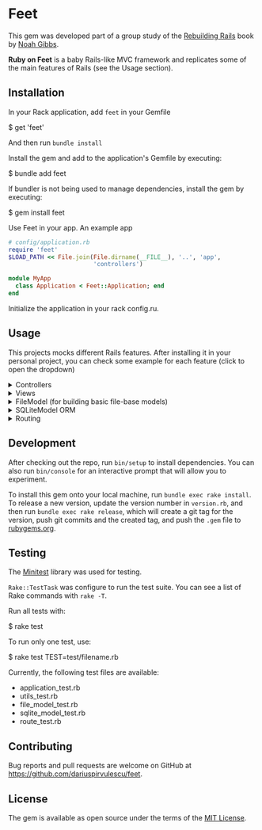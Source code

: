 # Feet
This gem was developed part of a group study of the [Rebuilding Rails](https://rebuilding-rails.com/) book by [Noah Gibbs](https://github.com/noahgibbs).

**Ruby on Feet** is a baby Rails-like MVC framework and replicates some of the main features of Rails (see the Usage section).

## Installation

In your Rack application, add `feet` in your Gemfile

  $ get 'feet'

And then run `bundle install`

Install the gem and add to the application's Gemfile by executing:

  $ bundle add feet

If bundler is not being used to manage dependencies, install the gem by executing:

  $ gem install feet
    
Use Feet in your app. An example app

```ruby
# config/application.rb
require 'feet'
$LOAD_PATH << File.join(File.dirname(__FILE__), '..', 'app',
                        'controllers')

module MyApp
  class Application < Feet::Application; end
end
```

Initialize the application in your rack config.ru.

## Usage

This projects mocks different Rails features. After installing it in your personal project, you can check some example for each feature (click to open the dropdown)

<details>
  <summary>Controllers</summary>
  
  ```ruby
  # app/controllers/post_controller.rb
  class PostController < Feet::Controller
    def show; end
    def index; end
    [...]
  end
  ```
</details>

<details>
    <summary>Views</summary>

  ```ruby
  # app/views/posts/show.html.erb
  <h1><%= @post['title'] %></h1>
  <p> <%= @post['body'] %></p>
  [...]
  ```
</details>

<details>
  <summary>FileModel (for building basic file-base models)</summary>
  <br />
  Create a directory to store the files. Each file will be a row on the DB

  The number in the file name will be the `id` of that record

  ```ruby
  # db/posts/1.json
  {
    "title": "Ruby on Feet",
    "body": "..."
  }
  ```

  Then use the `FileModel` to do CRUD operations

  ```ruby
  # app/controllers/post_controller.rb
  [...]
  def index
      @quotes = FileModel.all
      render :index
  end
  [...]
  ```
</details>

<details>
    <summary>SQLiteModel ORM</summary>

  ```ruby
  # app/my_table.rb
  require 'sqlite3'
  require 'feet/sqlite_model'

  class MyTable < Feet::Model::SQLiteModel; end

  # You can test different operations on MyTable
  # Create row
  mt = MyTable.create "title" => "Ruby on Feet",
    "posted" => 1, "body" => "..."
  puts "Count: #{MyTable.count}"
  mt2 = MyTable.find mt["id"]
  ```

  Then you can use MyTable in your controller to handle your DB entries

  ```ruby
  # app/controller/post_controller.rb
  require_relative '../my_table'
  class QuotesController < Feet::Controller
      def sql_index
          @results = MyTable.all

          render :sql_index
      end
  end
  ```
</details>


<details>
  <summary>Routing</summary>

  Map different routes to their controller action.
  Similar to Rails.

  ```ruby
  # config.ru
  [...]
  app.route do
      root 'home#index'

      match 'posts/', 'posts#index'
      match 'posts/sql_index', 'posts#sql_index'
      match 'posts/:id', 'posts#new_quote', via: 'POST' # Use different HTTP verb with the `via` option
      match 'posts/:id', 'posts#show'

      # Get all the default resources with the `resource` method
      resource 'article'
  
      # Or just assign default routes
      match ":controller/:id/:action.(:type)?"
      match ':controller/:id/:action'
      match ':controller/:id',
              default: { 'action' => 'show' }

  end
  [...]
  ```
</details>


## Development

After checking out the repo, run `bin/setup` to install dependencies. You can also run `bin/console` for an interactive prompt that will allow you to experiment.

To install this gem onto your local machine, run `bundle exec rake install`. To release a new version, update the version number in `version.rb`, and then run `bundle exec rake release`, which will create a git tag for the version, push git commits and the created tag, and push the `.gem` file to [rubygems.org](https://rubygems.org).

## Testing
The [Minitest](http://docs.seattlerb.org/minitest/) library was used for testing.

`Rake::TestTask` was configure to run the test suite. You can see a list of Rake commands with `rake -T`.

Run all tests with:

  $ rake test

To run only one test, use:

  $ rake test TEST=test/filename.rb


Currently, the following test files are available:
- application_test.rb
- utils_test.rb
- file_model_test.rb
- sqlite_model_test.rb
- route_test.rb

## Contributing

Bug reports and pull requests are welcome on GitHub at https://github.com/dariuspirvulescu/feet.

## License

The gem is available as open source under the terms of the [MIT License](https://opensource.org/licenses/MIT).
